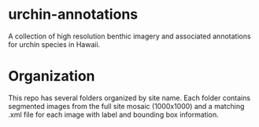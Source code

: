 # urchin-annotations
A collection of high resolution benthic imagery and associated annotations for urchin species in Hawaii.

# Organization
This repo has several folders organized by site name. Each folder contains segmented images from the full site mosaic (1000x1000) and a matching .xml file for each image with label and bounding box information.
